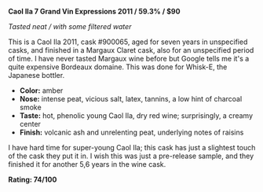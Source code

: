 **Caol Ila 7 Grand Vin Expressions 2011 / 59.3% / $90**

*Tasted neat / with some filtered water*

This is a Caol Ila 2011, cask #900065, aged for seven years in unspecified casks, and finished in a Margaux Claret cask, also for an unspecified period of time.  I have never tasted Margaux wine before but Google tells me it's a quite expensive Bordeaux domaine.  This was done for Whisk-E, the Japanese bottler.

* **Color:** amber
* **Nose:** intense peat, vicious salt, latex, tannins, a low hint of charcoal smoke
* **Taste:** hot, phenolic young Caol Ila, dry red wine; surprisingly, a creamy center
* **Finish:** volcanic ash and unrelenting peat, underlying notes of raisins

I have hard time for super-young Caol Ila; this cask has just a slightest touch of the cask they put it in.  I wish this was just a pre-release sample, and they finished it for another 5,6 years in the wine cask.

**Rating: 74/100**